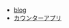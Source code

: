 - [blog](https://shoooohei.github.io/blog/public/)
- [カウンターアプリ](https://shoooohei.github.io/javascript/counter_app/)
